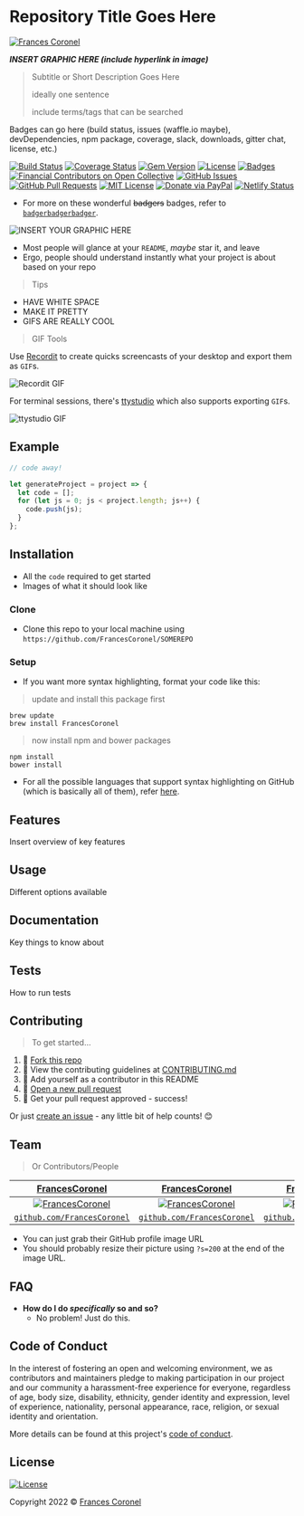 # Repository Title Goes Here

[![Frances Coronel](https://avatars1.githubusercontent.com/u/4284691?v=3&s=200)](https://francescoronel.com)

***INSERT GRAPHIC HERE (include hyperlink in image)***

> Subtitle or Short Description Goes Here
>
> ideally one sentence
>
> include terms/tags that can be searched

Badges can go here (build status, issues (waffle.io maybe), devDependencies, npm package, coverage, slack, downloads, gitter chat, license, etc.)

[![Build Status](http://img.shields.io/travis/badges/badgerbadgerbadger.svg?style=flat-square)](https://travis-ci.org/badges/badgerbadgerbadger) [![Coverage Status](http://img.shields.io/coveralls/badges/badgerbadgerbadger.svg?style=flat-square)](https://coveralls.io/r/badges/badgerbadgerbadger) [![Gem Version](http://img.shields.io/gem/v/badgerbadgerbadger.svg?style=flat-square)](https://rubygems.org/gems/badgerbadgerbadger) [![License](http://img.shields.io/:license-mit-blue.svg?style=flat-square)](http://badges.mit-license.org) [![Badges](http://img.shields.io/:badges-9/9-ff6799.svg?style=flat-square)](https://github.com/badges/badgerbadgerbadger) [![Financial Contributors on Open Collective](https://opencollective.com/francescoronel/all/badge.svg?label=financial+contributors)](https://opencollective.com/francescoronel) [![GitHub Issues](https://img.shields.io/github/issues/francescoronel/apprenticeships.me.svg)](https://github.com/francescoronel/apprenticeships.me/issues) [![GitHub Pull Requests](https://img.shields.io/github/issues-pr/francescoronel/apprenticeships.me.svg)](https://github.com/francescoronel/apprenticeships.me/pulls) [![MIT License](https://img.shields.io/github/license/francescoronel/apprenticeships.me.svg)](http://badges.mit-license.org) [![Donate via PayPal](https://img.shields.io/badge/Donate-PayPal-blue.svg)](https://www.paypal.me/francescoronel/5) [![Netlify Status](https://api.netlify.com/api/v1/badges/bd2e661d-f9ac-493a-ac07-05429f092059/deploy-status)](https://app.netlify.com/sites/apprenticeships/deploys)

- For more on these wonderful ~~badgers~~ badges, refer to [`badgerbadgerbadger`](http://badges.github.io/badgerbadgerbadger/)</a>.

![INSERT YOUR GRAPHIC HERE](http://i.imgur.com/dt8AUb6.png)

- Most people will glance at your `README`, *maybe* star it, and leave
- Ergo, people should understand instantly what your project is about based on your repo

> Tips

- HAVE WHITE SPACE
- MAKE IT PRETTY
- GIFS ARE REALLY COOL

> GIF Tools

Use [Recordit](http://recordit.co/) to create quicks screencasts of your desktop and export them as `GIF`s.

![Recordit GIF](http://g.recordit.co/iLN6A0vSD8.gif)

For terminal sessions, there's [ttystudio](https://github.com/chjj/ttystudio) which also supports exporting `GIF`s.

![ttystudio GIF](https://raw.githubusercontent.com/chjj/ttystudio/master/img/example.gif)

## Example

```javascript
// code away!

let generateProject = project => {
  let code = [];
  for (let js = 0; js < project.length; js++) {
    code.push(js);
  }
};
```

## Installation

- All the `code` required to get started
- Images of what it should look like

### Clone

- Clone this repo to your local machine using `https://github.com/FrancesCoronel/SOMEREPO`

### Setup

- If you want more syntax highlighting, format your code like this:

> update and install this package first

```shell
brew update
brew install FrancesCoronel
```

> now install npm and bower packages

```shell
npm install
bower install
```

- For all the possible languages that support syntax highlighting on GitHub (which is basically all of them), refer [here](https://github.com/github/linguist/blob/master/lib/linguist/languages.yml).

## Features

Insert overview of key features

## Usage

Different options available

## Documentation

Key things to know about

## Tests

How to run tests

## Contributing

> To get started...

1. 🍴 [Fork this repo](https://github.com/francescoronel/apprenticeships.me#fork-destination-box)
2. 🔨 View the contributing guidelines at [CONTRIBUTING.md](.github/CONTRIBUTING.md)
3. 👥 Add yourself as a contributor in this README
4. 🔧 [Open a new pull request](https://github.com/francescoronel/apprenticeships.me/compare)
5. 🎉 Get your pull request approved - success!

Or just [create an issue](https://github.com/francescoronel/apprenticeships.me/issues/new/choose) - any little bit of help counts! 😊

## Team

> Or Contributors/People

|                 <a href="https://francescoronel.com" target="_blank">**FrancesCoronel**</a>                 |                 <a href="https://francescoronel.com" target="_blank">**FrancesCoronel**</a>                 |                 <a href="https://francescoronel.com" target="_blank">**FrancesCoronel**</a>                 |
| :---------------------------------------------------------------------------------------------------------: | :---------------------------------------------------------------------------------------------------------: | :---------------------------------------------------------------------------------------------------------: |
| [![FrancesCoronel](https://avatars1.githubusercontent.com/u/4284691?v=3&s=200)](https://francescoronel.com) | [![FrancesCoronel](https://avatars1.githubusercontent.com/u/4284691?v=3&s=200)](https://francescoronel.com) | [![FrancesCoronel](https://avatars1.githubusercontent.com/u/4284691?v=3&s=200)](https://francescoronel.com) |
|         <a href="http://github.com/FrancesCoronel" target="_blank">`github.com/FrancesCoronel`</a>          |         <a href="http://github.com/FrancesCoronel" target="_blank">`github.com/FrancesCoronel`</a>          |         <a href="http://github.com/FrancesCoronel" target="_blank">`github.com/FrancesCoronel`</a>          |

- You can just grab their GitHub profile image URL
- You should probably resize their picture using `?s=200` at the end of the image URL.

## FAQ

- **How do I do *specifically* so and so?**
  - No problem! Just do this.

## Code of Conduct

In the interest of fostering an open and welcoming environment, we as contributors and maintainers pledge to making participation in our project and our community a harassment-free experience for everyone, regardless of age, body size, disability, ethnicity, gender identity and expression, level of experience, nationality, personal appearance, race, religion, or sexual identity and orientation.

More details can be found at this project's [code of conduct](https://github.com/FrancesCoronel/apprenticeships.me/blob/master/.github/CODE_OF_CONDUCT.md).

## License

[![License](http://img.shields.io/:license-mit-blue.svg?style=flat-square)](http://badges.mit-license.org)

Copyright 2022 © [Frances Coronel](https://francescoronel.com)